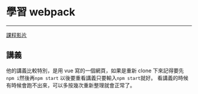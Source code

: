 <!--
 * @Author: Gusty a0985209465@gmail.com
 * @Date: 2024-11-10 00:20:44
 * @LastEditTime: 2024-11-16 21:22:22
 * @LastEditors: Gusty a0985209465@gmail.com
 * @Description:
-->

# 學習 webpack

---

[課程影片](https://www.bilibili.com/video/BV14T4y1z7sw?spm_id_from=333.788.videopod.episodes&vd_source=aff2c79bf7cf75bc493437621849a68d '課程影片')

## 講義

他的講義比較特別，是用 vue 寫的一個網頁，如果是重新 clone 下來記得要先 `npm i`然後再`npm start`
以後要重看講義只要輸入`npm start`就好。
看講義的時候有時候會跑不出來，可以多按幾次重新整理就會正常了。
